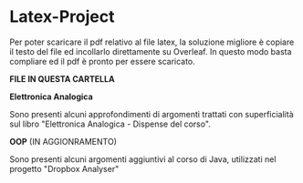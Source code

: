 # Latex-Project
Per poter scaricare il pdf relativo al file latex, la soluzione migliore è copiare il testo del file ed incollarlo direttamente su Overleaf.
In questo modo basta compliare ed il pdf è pronto per essere scaricato.

**FILE IN QUESTA CARTELLA**

**Elettronica Analogica** 

Sono presenti alcuni approfondimenti di argomenti trattati con superficialità sul libro "Elettronica Analogica - Dispense del corso".

**OOP** (IN AGGIONRAMENTO)

Sono presenti alcuni argomenti aggiuntivi al corso di Java, utilizzati nel progetto "Dropbox Analyser"


